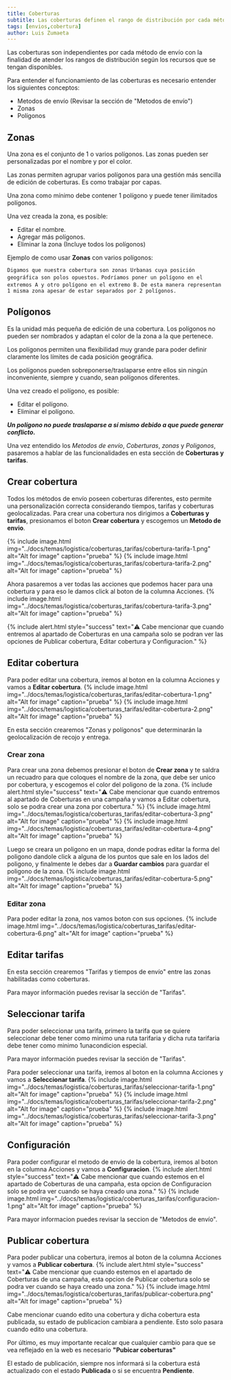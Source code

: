 ```yaml
---
title: Coberturas
subtitle: Las coberturas definen el rango de distribución por cada método de envío.
tags: [envios,cobertura]
author: Luis Zumaeta
---
```


Las coberturas son independientes por cada método de envío con la finalidad de atender los rangos de distribución según los recursos que se tengan disponibles.

Para entender el funcionamiento de las coberturas es necesario entender los siguientes conceptos:
- Metodos de envío (Revisar la sección de "Metodos de envío")
- Zonas
- Polígonos

## Zonas
Una zona es el conjunto de 1 o varios polígonos. Las zonas pueden ser personalizadas por el nombre y por el color.

Las zonas permiten agrupar varios polígonos para una gestión más sencilla de edición de coberturas. Es como trabajar por capas.

Una zona como mínimo debe contener 1 polígono y puede tener ilimitados polígonos.

Una vez creada la zona, es posible:
- Editar el nombre.
- Agregar más polígonos.
- Eliminar la zona (Incluye todos los polígonos)

Ejemplo de como usar **Zonas** con varios polígonos:

`Digamos que nuestra cobertura son zonas Urbanas cuya posición geográfica son polos opuestos.`
`Podríamos poner un polígono en el extremos A y otro polígono en el extremo B.`
`De esta manera representan 1 misma zona apesar de estar separados por 2 polígonos.`

## Polígonos
Es la unidad más pequeña de edición de una cobertura. Los polígonos no pueden ser nombrados y adaptan el color de la zona a la que pertenece.

Los polígonos permiten una flexibilidad muy grande para poder definir claramente los límites de cada posición geográfica.

Los polígonos pueden sobreponerse/traslaparse entre ellos sin ningún inconveniente, siempre y cuando, sean polígonos diferentes.

Una vez creado el polígono, es posible:

- Editar el polígono.
- Eliminar el polígono.

***Un polígono no puede traslaparse a sí mismo debido a que puede generar conflicto.***

Una vez entendido los *Metodos de envío*, *Coberturas*, *zonas* y *Poligonos*, pasaremos
a hablar de las funcionalidades en esta sección de **Coberturas y tarifas**.

## Crear cobertura
Todos los métodos de envío poseen coberturas diferentes, esto permite una personalización correcta considerando tiempos, tarifas y coberturas geolocalizadas. Para crear una cobertura nos dirigimos a **Coberturas y tarifas**, presionamos el boton **Crear cobertura** y escogemos un **Metodo de envio**.

{% include image.html img="../docs/temas/logistica/coberturas_tarifas/cobertura-tarifa-1.png" alt="Alt for image" caption="prueba" %}
{% include image.html img="../docs/temas/logistica/coberturas_tarifas/cobertura-tarifa-2.png" alt="Alt for image" caption="prueba" %}

Ahora pasaremos a ver todas las acciones que podemos hacer para una cobertura y para eso le damos click al boton de la columna Acciones.
{% include image.html img="../docs/temas/logistica/coberturas_tarifas/cobertura-tarifa-3.png" alt="Alt for image" caption="prueba" %}

{% include alert.html style="success" text="⚠️ Cabe mencionar que cuando entremos al apartado de Coberturas en una campaña solo se podran ver las opciones de Publicar cobertura, Editar cobertura y Configuracion." %}

## Editar cobertura
Para poder editar una cobertura, iremos al boton en la columna Acciones y vamos a **Editar cobertura**.
{% include image.html img="../docs/temas/logistica/coberturas_tarifas/editar-cobertura-1.png" alt="Alt for image" caption="prueba" %}
{% include image.html img="../docs/temas/logistica/coberturas_tarifas/editar-cobertura-2.png" alt="Alt for image" caption="prueba" %}

En esta sección crearemos "Zonas y polígonos" que determinarán la geolocalización de recojo y entrega.

### Crear zona
Para crear una zona debemos presionar el boton de **Crear zona** y te saldra un recuadro para que coloques el nombre de la zona, que debe ser unico por cobertura, y escogemos el color del poligono de la zona. 
{% include alert.html style="success" text="⚠️ Cabe mencionar que cuando entremos al apartado de Coberturas en una campaña y vamos a Editar cobertura, solo se podra crear una zona por cobertura." %}
{% include image.html img="../docs/temas/logistica/coberturas_tarifas/editar-cobertura-3.png" alt="Alt for image" caption="prueba" %}
{% include image.html img="../docs/temas/logistica/coberturas_tarifas/editar-cobertura-4.png" alt="Alt for image" caption="prueba" %}

Luego se creara un poligono en un mapa, donde podras editar la forma del poligono dandole click a alguna de los puntos que sale en los lados del poligono, y finalmente le debes dar a **Guardar cambios** para guardar el poligono de la zona.
{% include image.html img="../docs/temas/logistica/coberturas_tarifas/editar-cobertura-5.png" alt="Alt for image" caption="prueba" %}

### Editar zona
Para poder editar la zona, nos vamos boton con sus opciones.
{% include image.html img="../docs/temas/logistica/coberturas_tarifas/editar-cobertura-6.png" alt="Alt for image" caption="prueba" %}

## Editar tarifas
En esta sección crearemos "Tarifas y tiempos de envío" entre las zonas habilitadas como coberturas.

Para mayor información puedes revisar la sección de "Tarifas".

## Seleccionar tarifa
Para poder seleccionar una tarifa, primero la tarifa que se quiere seleccionar debe tener como minimo una ruta tarifaria y dicha ruta tarifaria debe tener como minimo 1unacondicion especial.

Para mayor información puedes revisar la sección de "Tarifas".

Para poder seleccionar una tarifa, iremos al boton en la columna Acciones y vamos a **Seleccionar tarifa**.
{% include image.html img="../docs/temas/logistica/coberturas_tarifas/seleccionar-tarifa-1.png" alt="Alt for image" caption="prueba" %}
{% include image.html img="../docs/temas/logistica/coberturas_tarifas/seleccionar-tarifa-2.png" alt="Alt for image" caption="prueba" %}
{% include image.html img="../docs/temas/logistica/coberturas_tarifas/seleccionar-tarifa-3.png" alt="Alt for image" caption="prueba" %}

## Configuración
Para poder configurar el metodo de envio de la cobertura, iremos al boton en la columna Acciones y vamos a **Configuracion**.
{% include alert.html style="success" text="⚠️ Cabe mencionar que cuando estemos en el apartado de Coberturas de una campaña, esta opcion de Configuracion solo se podra ver cuando se haya creado una zona." %}
{% include image.html img="../docs/temas/logistica/coberturas_tarifas/configuracion-1.png" alt="Alt for image" caption="prueba" %}

Para mayor informacion puedes revisar la seccion de "Metodos de envío".

## Publicar cobertura
Para poder publicar una cobertura, iremos al boton de la columna Acciones y vamos a **Publicar cobertura**.
{% include alert.html style="success" text="⚠️ Cabe mencionar que cuando estemos en el apartado de Coberturas de una campaña, esta opcion de Publicar cobertura solo se podra ver cuando se haya creado una zona." %}
{% include image.html img="../docs/temas/logistica/coberturas_tarifas/publicar-cobertura.png" alt="Alt for image" caption="prueba" %}

Cabe mencionar cuando edito una cobertura y dicha cobertura esta publicada, su estado de publicacion cambiara a pendiente. Esto solo pasara cuando edito una cobertura.


Por último, es muy importante recalcar que cualquier cambio para que se vea reflejado en la web es necesario **"Pubicar coberturas"**

El estado de publicación, siempre nos informará si la cobertura está actualizado con el estado **Publicada** o si se encuentra **Pendiente**.